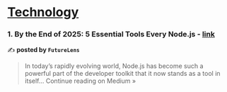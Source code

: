 
<h1><a href=https://medium.com/tag/technology/recommended target="_blank" rel="noopener noreferrer">Technology</a></h1>
<h3>1. By the End of 2025: 5 Essential Tools Every Node.js - <a href="https://medium.com/@ravendrakumar22000/by-the-end-of-2025-5-essential-tools-every-node-js-874f3bbe1652?source=rss------technology-5" target="_blank" rel="noopener noreferrer">link</a></h3>

✍️ **posted by `FutureLens`**

<blockquote>In today’s rapidly evolving world, Node.js has become such a powerful part of the developer toolkit that it now stands as a tool in itself…
Continue reading on Medium »</blockquote>

